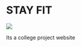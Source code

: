 # STAY FIT
<p>
  <img src="https://github.com/import-keshav/gym/blob/master/images/Screenshot%20from%202018-10-30%2010-21-32.png">
</p>
Its a college project website
